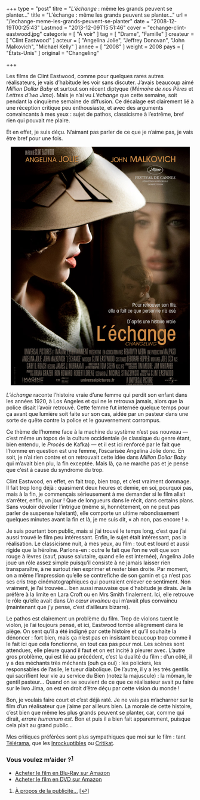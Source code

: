 +++
type = "post"
titre = "<em>L&rsquo;échange</em> : même les grands peuvent se planter&#8230;"
title = "L'échange : même les grands peuvent se planter&#8230;"
url = "/lechange-meme-les-grands-peuvent-se-planter"
date = "2008-12-19T00:25:43"
Lastmod = "2013-12-09T15:51:46"
cover = "echange-clint-eastwood.jpg"
categorie = [ "À voir" ]
tag = [ "Drame", "Famille" ]
createur = [ "Clint Eastwood" ]
acteur = [ "Angelina Jolie", "Jeffrey Donovan", "John Malkovich", "Michael Kelly" ]
annee = [ "2008" ]
weight = 2008
pays = [ "États-Unis" ]
original = "Changeling"

+++

<p>Les films de Clint Eastwood, comme pour quelques rares autres réalisateurs, je vais d&rsquo;habitude les voir sans discuter. J&rsquo;avais beaucoup aimé <em>Million Dollar Baby</em> et surtout son récent diptyque (<em>Mémoire de nos Pères</em> et <em>Lettres d&rsquo;Iwo Jima</em>). Mais je n&rsquo;ai vu <em>L&rsquo;échange</em> que cette semaine, soit pendant la cinquième semaine de diffusion. Ce décalage est clairement lié à une réception critique peu enthousiaste, et avec des arguments convaincants à mes yeux : sujet de pathos, classicisme à l&rsquo;extrême, bref rien qui pouvait me plaire.</p>
<p>Et en effet, je suis déçu. N&rsquo;aimant pas parler de ce que je n&rsquo;aime pas, je vais être bref pour une fois.</p>
<p style="text-align: center;"><a href="http://www.allocine.fr/film/fichefilm_gen_cfilm=126884.html"><img class="size-full wp-image-1020  aligncenter" title="18998101" src="18998101.jpg" alt="L'échange" width="480" height="640" /></a></p>
<p><em>L&rsquo;échange</em> raconte l&rsquo;histoire vraie d&rsquo;une femme qui perdit son enfant dans les années 1920, à Los Angeles et qui ne le retrouva jamais, alors que la police disait l&rsquo;avoir retrouvé. Cette femme fut internée quelque temps pour ça avant que lumière soit faite sur son cas, aidée par un pasteur dans une sorte de quête contre la police et le gouvernement corrompus.</p>
<p>Ce thème de l&rsquo;homme face à la machine du système n&rsquo;est pas nouveau — c&rsquo;est même un topos de la culture occidentale (le classique du genre étant, bien entendu, le <em>Procès</em> de Kafka) — et il est ici renforcé par le fait que l&rsquo;homme en question est une femme,  l&rsquo;oscarisée Angelina Jolie donc. En soit, je n&rsquo;ai rien contre et on retrouvait cette idée dans <em>Million Dollar Baby</em> qui m&rsquo;avait bien plu, la fin exceptée. Mais là, ça ne marche pas et je pense que c&rsquo;est à cause du syndrome du trop.</p>
<p>Clint Eastwood, en effet, en fait trop, bien trop, et c&rsquo;est vraiment dommage. Il fait trop long déjà : quasiment deux heures et demie, en soi, pourquoi pas, mais à la fin, je commençais sérieusement à me demander si le film allait s&rsquo;arrêter, enfin, un jour ! Que de longueurs dans le récit, dans certains plans. Sans vouloir dévoiler l&rsquo;intrigue (même si, honnêtement, on ne peut pas parler de suspense haletant), elle comporte un ultime rebondissement quelques minutes avant la fin et là, je me suis dit, &laquo;&nbsp;ah non, pas encore !&nbsp;&raquo;.</p>
<p>Je suis pourtant bon public, mais si j&rsquo;ai trouvé le temps long, c&rsquo;est que j&rsquo;ai aussi trouvé le film peu intéressant. Enfin, le sujet était intéressant, pas la réalisation. Le classicisme nuit, à mes yeux, au film : tout est lourd et aussi rigide que la héroïne. Parlons-en : outre le fait que l&rsquo;on ne voit que son rouge à lèvres (sauf, pause salutaire, quand elle est internée), Angelina Jolie joue un rôle assez simple puisqu&rsquo;il consiste à ne jamais laisser rien transparaître, à ne surtout rien exprimer et rester bien droite. Par moment, on a même l&rsquo;impression qu&rsquo;elle se contrefiche de son gamin et ça n&rsquo;est pas ses cris trop cinématographiques qui pourraient enlever ce sentiment. Non vraiment, je l&rsquo;ai trouvée&#8230; ben aussi mauvaise que d&rsquo;habitude je dirais. Je la préfère à la limite en Lara Croft ou en Mrs Smith finalement. Ici, elle retrouve le rôle qu&rsquo;elle avait dans <em>Un cœur invaincu</em> qui m&rsquo;avait plus convaincu (maintenant que j&rsquo;y pense, c&rsquo;est d&rsquo;ailleurs bizarre).</p>
<p>Le pathos est clairement un problème du film. Trop de violons tuent le violon, je l&rsquo;ai toujours pensé, et ici, Eastwood tombe allègrement dans le piège. On sent qu&rsquo;il a été indigné par cette histoire et qu&rsquo;il souhaite la dénoncer : fort bien, mais ça n&rsquo;est pas en insistant beaucoup trop comme il le fait ici que cela fonctionne, en tout cas pas pour moi. Les scènes sont attendues, elle pleure quand il faut et on est incité à pleurer avec. L&rsquo;autre gros problème, qui est lié au précédent, c&rsquo;est la dualité du film : d&rsquo;un côté, il y a des méchants très méchants (ouh ça oui) : les policiers, les responsables de l&rsquo;asile, le tueur diabolique. De l&rsquo;autre, il y a les très gentils qui sacrifient leur vie au service du Bien (notez la majuscule) : la môman, le gentil pasteur&#8230; Quand on se souvient de ce que ce réalisateur avait pu faire sur le Iwo Jima, on est en droit d&rsquo;être déçu par cette vision du monde !</p>
<p>Bon, je voulais faire court et c&rsquo;est déjà raté. Je ne vais pas m&rsquo;acharner sur le film d&rsquo;un réalisateur que j&rsquo;aime par ailleurs bien. La morale de cette histoire, c&rsquo;est bien que même les plus grands peuvent se planter, car, comme qui dirait, <em>errare humanum es</em><em>t</em>. Bon et puis il a bien fait apparemment, puisque cela plait au grand public&#8230;</p>
<p>Mes critiques préférées sont plus sympathiques que moi sur le film : tant <a href="http://www.telerama.fr/cinema/films/l-echange,364056,critique.php">Télérama</a>, que les <a href="http://www.lesinrocks.com/cine/cinema-article/critique/lechange/">Inrockuptibles</a> ou <a href="http://www.critikat.com/L-Echange.html">Critikat</a>.</p>
<div class="amazon">
<h3>Vous voulez m&rsquo;aider ?<sup><a href="#footnote_0_1018" id="identifier_0_1018" class="footnote-link footnote-identifier-link" title="&Agrave; propos de la publicit&eacute;&hellip;">1</a></sup></h3>
<ul>
<li><a href="http://www.amazon.fr/gp/product/B001W2Z0M8/ref=as_li_ss_tl?ie=UTF8&#038;tag=leblogdenic07-21&#038;linkCode=as2&#038;camp=1642&#038;creative=19458&#038;creativeASIN=B001W2Z0M8">Acheter le film en Blu-Ray sur Amazon</a></li>
<li><a href="http://www.amazon.fr/gp/product/B001W2Z0LO/ref=as_li_ss_tl?ie=UTF8&#038;tag=leblogdenic07-21&#038;linkCode=as2&#038;camp=1642&#038;creative=19458&#038;creativeASIN=B001W2Z0LO">Acheter le film en DVD sur Amazon</a></li>
</ul>
</div>
<ol class="footnotes"><li id="footnote_0_1018" class="footnote"><a href="http://voiretmanger.fr/soutien/">À propos de la publicité…</a> [<a href="#identifier_0_1018" class="footnote-link footnote-back-link">&#8617;</a>]</li></ol>
